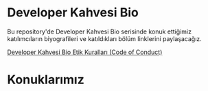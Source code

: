 # Developer Kahvesi Bio
Bu repository'de Developer Kahvesi Bio serisinde konuk ettiğimiz katılımcıların biyografileri ve katıldıkları bölüm linklerini paylaşacağız.

[Developer Kahvesi Bio Etik Kuralları (Code of Conduct)](https://gist.github.com/aliozgur/)

# Konuklarımız

